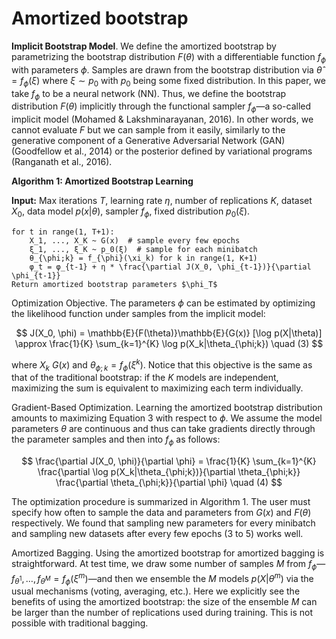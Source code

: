 # Amortized bootstrap
**Implicit Bootstrap Model**. We define the amortized bootstrap by parametrizing the bootstrap distribution $F(\theta)$ with a differentiable function $f_{\phi}$ with parameters $\phi$. Samples are drawn from the bootstrap distribution via $\hat{\theta} = f_{\phi}(\xi)$ where $\xi \sim p_0$ with $p_0$ being some fixed distribution. In this paper, we take $f_{\phi}$ to be a neural network (NN). Thus, we define the bootstrap distribution $F(\theta)$ implicitly through the functional sampler $f_{\phi}$—a so-called implicit model (Mohamed & Lakshminarayanan, 2016). In other words, we cannot evaluate $F$ but we can sample from it easily, similarly to the generative component of a Generative Adversarial Network (GAN) (Goodfellow et al., 2014) or the posterior defined by variational programs (Ranganath et al., 2016).

**Algorithm 1: Amortized Bootstrap Learning**

**Input:** Max iterations $T$, learning rate $\eta$, number of replications $K$, dataset $X_0$, data model $p(x|\theta)$, sampler $f_{\phi}$, fixed distribution $p_0(\xi)$.

```
for t in range(1, T+1):
    X_1, ..., X_K ~ G(x)  # sample every few epochs
    ξ_1, ..., ξ_K ~ p_0(ξ)  # sample for each minibatch
    θ_{\phi;k} = f_{\phi}(\xi_k) for k in range(1, K+1)
    φ_t = φ_{t-1} + η * \frac{\partial J(X_0, \phi_{t-1})}{\partial \phi_{t-1}}
Return amortized bootstrap parameters $\phi_T$
```
Optimization Objective. The parameters $\phi$ can be estimated by optimizing the likelihood function under samples from the implicit model:

$$ J(X_0, \phi) = \mathbb{E}{F(\theta)}\mathbb{E}{G(x)} [\log p(X|\theta)] \approx \frac{1}{K} \sum_{k=1}^{K} \log p(X_k|\theta_{\phi;k}) \quad (3) $$

where $X_k ~ G(x)$ and $\theta_{\phi;k} = f_{\phi}(\xi^k)$. Notice that this objective is the same as that of the traditional bootstrap: if the $K$ models are independent, maximizing the sum is equivalent to maximizing each term individually.

Gradient-Based Optimization. Learning the amortized bootstrap distribution amounts to maximizing Equation 3 with respect to $\phi$. We assume the model parameters $\theta$ are continuous and thus can take gradients directly through the parameter samples and then into $f_{\phi}$ as follows:

$$ \frac{\partial J(X_0, \phi)}{\partial \phi} = \frac{1}{K} \sum_{k=1}^{K} \frac{\partial \log p(X_k|\theta_{\phi;k})}{\partial \theta_{\phi;k}} \frac{\partial \theta_{\phi;k}}{\partial \phi} \quad (4) $$

The optimization procedure is summarized in Algorithm 1. The user must specify how often to sample the data and parameters from $G(x)$ and $F(\theta)$ respectively. We found that sampling new parameters for every minibatch and sampling new datasets after every few epochs (3 to 5) works well.

Amortized Bagging. Using the amortized bootstrap for amortized bagging is straightforward. At test time, we draw some number of samples $M$ from $f_{\phi}$—$f_{\theta^1}, \ldots, f_{\theta^M} = f_{\phi}(\xi^m)$—and then we ensemble the $M$ models $p(X|\theta^m)$ via the usual mechanisms (voting, averaging, etc.). Here we explicitly see the benefits of using the amortized bootstrap: the size of the ensemble $M$ can be larger than the number of replications used during training. This is not possible with traditional bagging.
